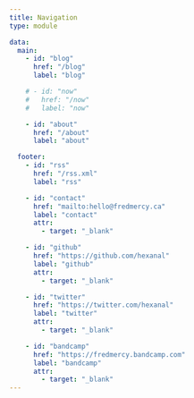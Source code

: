 ```yaml
---
title: Navigation
type: module

data:
  main:
    - id: "blog"
      href: "/blog"
      label: "blog"

    # - id: "now"
    #   href: "/now"
    #   label: "now"

    - id: "about"
      href: "/about"
      label: "about"

  footer:
    - id: "rss"
      href: "/rss.xml"
      label: "rss"

    - id: "contact"
      href: "mailto:hello@fredmercy.ca"
      label: "contact"
      attr:
        - target: "_blank"

    - id: "github"
      href: "https://github.com/hexanal"
      label: "github"
      attr:
        - target: "_blank"

    - id: "twitter"
      href: "https://twitter.com/hexanal"
      label: "twitter"
      attr:
        - target: "_blank"

    - id: "bandcamp"
      href: "https://fredmercy.bandcamp.com"
      label: "bandcamp"
      attr:
        - target: "_blank"
---
```

